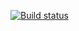 [![Build status](https://ci.appveyor.com/api/projects/status/ivaa028gmbgku9lo?svg=true)](https://ci.appveyor.com/project/LudmilaSh/allure)